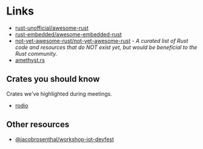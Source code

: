 # Links

* [rust-unofficial/awesome-rust](https://github.com/rust-unofficial/awesome-rust)
* [rust-embedded/awesome-embedded-rust](https://github.com/rust-embedded/awesome-embedded-rust)
* [not-yet-awesome-rust/not-yet-awesome-rust](https://github.com/not-yet-awesome-rust/not-yet-awesome-rust) - *A curated list of Rust code and resources that do NOT exist yet, but would be beneficial to the Rust community.*
* [amethyst.rs](http://amethyst.rs/)

## Crates you should know

Crates we've highlighted during meetings.

* [rodio](https://crates.io/crates/rodio)

## Other resources

* [@jacobrosenthal/workshop-iot-devfest](https://github.com/jacobrosenthal/workshop-iot-devfest)
